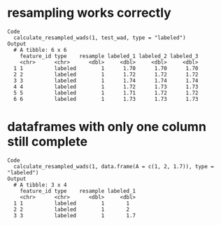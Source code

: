 # resampling works correctly

    Code
      calculate_resampled_wads(1, test_wad, type = "labeled")
    Output
      # A tibble: 6 x 6
        feature_id type    resample labeled_1 labeled_2 labeled_3
        <chr>      <chr>      <dbl>     <dbl>     <dbl>     <dbl>
      1 1          labeled        1      1.70      1.70      1.70
      2 2          labeled        1      1.72      1.72      1.72
      3 3          labeled        1      1.74      1.74      1.74
      4 4          labeled        1      1.72      1.73      1.73
      5 5          labeled        1      1.71      1.72      1.72
      6 6          labeled        1      1.73      1.73      1.73

# dataframes with only one column still complete

    Code
      calculate_resampled_wads(1, data.frame(A = c(1, 2, 1.7)), type = "labeled")
    Output
      # A tibble: 3 x 4
        feature_id type    resample labeled_1
        <chr>      <chr>      <dbl>     <dbl>
      1 1          labeled        1       1  
      2 2          labeled        1       2  
      3 3          labeled        1       1.7

